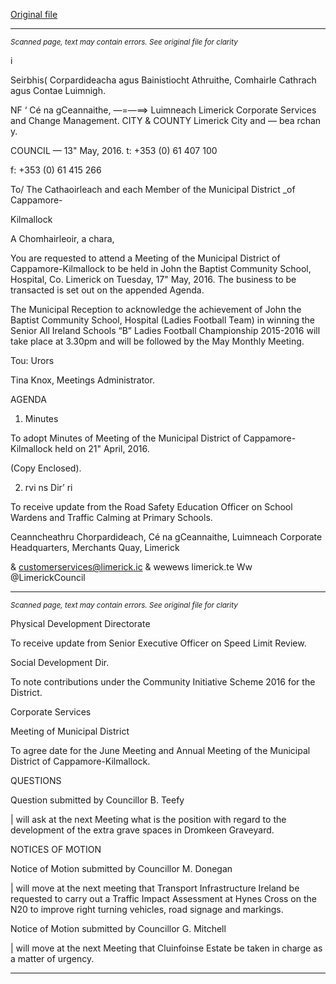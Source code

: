 [Original file](https://www.limerick.ie/sites/default/files/media/documents/2017-06/Agenda%20-%20Meeting%20of%20Municipal%20District%20of%20Cappamore-Kilmallock%20-%2017th%20May%2C%202016.pdf)

---
*<small>Scanned page, text may contain errors. See original file for clarity</small>*  

i

Seirbhis( Corpardideacha agus Bainistiocht Athruithe,
Comhairle Cathrach agus Contae Luimnigh.

NF ‘ Cé na gCeannaithe,
—=—==> Luimneach
Limerick Corporate Services and Change Management.
CITY & COUNTY Limerick City and — bea
rchan y.

COUNCIL —
13" May, 2016. t: +353 (0) 61 407 100

f: +353 (0) 61 415 266

To/ The Cathaoirleach and each Member of the Municipal District _of Cappamore-

Kilmallock

A Chomhairleoir, a chara,

You are requested to attend a Meeting of the Municipal District of Cappamore-Kilmallock to be
held in John the Baptist Community School, Hospital, Co. Limerick on Tuesday, 17" May, 2016.
The business to be transacted is set out on the appended Agenda.

The Municipal Reception to acknowledge the achievement of John the Baptist Community
School, Hospital (Ladies Football Team) in winning the Senior All Ireland Schools “B” Ladies
Football Championship 2015-2016 will take place at 3.30pm and will be followed by the May
Monthly Meeting.

Tou: Urors

Tina Knox,
Meetings Administrator.

AGENDA

1. Minutes

To adopt Minutes of Meeting of the Municipal District of Cappamore-Kilmallock held on
21" April, 2016.

(Copy Enclosed).

2. rvi ns Dir’ ri

To receive update from the Road Safety Education Officer on School Wardens and
Traffic Calming at Primary Schools.

Ceanncheathru Chorpardideach, Cé na gCeannaithe, Luimneach
Corporate Headquarters, Merchants Quay, Limerick

& customerservices@limerick.ic
& wewews limerick.te
Ww @LimerickCouncil


---
*<small>Scanned page, text may contain errors. See original file for clarity</small>*  

Physical Development Directorate

To receive update from Senior Executive Officer on Speed Limit Review.

Social Development Dir.

To note contributions under the Community Initiative Scheme 2016 for the District.

Corporate Services

Meeting of Municipal District

To agree date for the June Meeting and Annual Meeting of the Municipal District of
Cappamore-Kilmallock.

QUESTIONS

Question submitted by Councillor B. Teefy

| will ask at the next Meeting what is the position with regard to the development of
the extra grave spaces in Dromkeen Graveyard.

NOTICES OF MOTION

Notice of Motion submitted by Councillor M. Donegan

| will move at the next meeting that Transport Infrastructure Ireland be
requested to carry out a Traffic Impact Assessment at Hynes Cross on the N20 to
improve right turning vehicles, road signage and markings.

Notice of Motion submitted by Councillor G. Mitchell

| will move at the next Meeting that Cluinfoinse Estate be taken in charge as a matter of
urgency.


---
